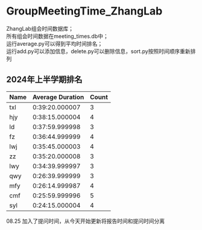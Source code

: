 # GroupMeetingTime_ZhangLab
ZhangLab组会时间数据库；  
所有组会时间数据在meeting_times.db中；  
运行average.py可以得到平均时间排名；  
运行add.py可以添加信息，delete.py可以删除信息，sort.py按照时间顺序重新排列  

## 2024年上半学期排名
| Name | Average Duration | Count |
|------|------------------|-------|
| txl  | 0:39:20.000007   | 3     |
| hjy  | 0:38:15.000004   | 4     |
| ld   | 0:37:59.999998   | 3     |
| fz   | 0:36:44.999999   | 4     |
| lwj  | 0:35:45.000003   | 4     |
| zz   | 0:35:20.000008   | 3     |
| lwy  | 0:34:39.999997   | 3     |
| qwy  | 0:26:39.999999   | 3     |
| mfy  | 0:26:14.999987   | 4     |
| cmf  | 0:25:59.999996   | 5     |
| syl  | 0:24:15.000004   | 4     |

08.25 加入了提问时间，从今天开始更新将报告时间和提问时间分离
